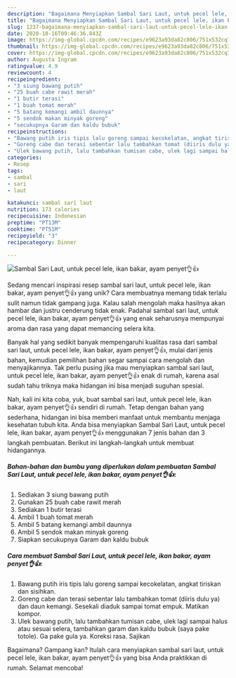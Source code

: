 ```yaml
---
description: "Bagaimana Menyiapkan Sambal Sari Laut, untuk pecel lele, ikan bakar, ayam penyet👌👍, Menggugah Selera"
title: "Bagaimana Menyiapkan Sambal Sari Laut, untuk pecel lele, ikan bakar, ayam penyet👌👍, Menggugah Selera"
slug: 1237-bagaimana-menyiapkan-sambal-sari-laut-untuk-pecel-lele-ikan-bakar-ayam-penyet-menggugah-selera
date: 2020-10-16T09:46:36.843Z
image: https://img-global.cpcdn.com/recipes/e9623a93da82c806/751x532cq70/sambal-sari-laut-untuk-pecel-lele-ikan-bakar-ayam-penyet👌👍-foto-resep-utama.jpg
thumbnail: https://img-global.cpcdn.com/recipes/e9623a93da82c806/751x532cq70/sambal-sari-laut-untuk-pecel-lele-ikan-bakar-ayam-penyet👌👍-foto-resep-utama.jpg
cover: https://img-global.cpcdn.com/recipes/e9623a93da82c806/751x532cq70/sambal-sari-laut-untuk-pecel-lele-ikan-bakar-ayam-penyet👌👍-foto-resep-utama.jpg
author: Augusta Ingram
ratingvalue: 4.9
reviewcount: 4
recipeingredient:
- "3 siung bawang putih"
- "25 buah cabe rawit merah"
- "1 butir terasi"
- "1 buah tomat merah"
- "5 batang kemangi ambil daunnya"
- "5 sendok makan minyak goreng"
- "secukupnya Garam dan kaldu bubuk"
recipeinstructions:
- "Bawang putih iris tipis lalu goreng sampai kecokelatan, angkat tiriskan dan sisihkan."
- "Goreng cabe dan terasi sebentar lalu tambahkan tomat (diiris dulu ya) dan daun kemangi. Sesekali diaduk sampai tomat empuk. Matikan kompor."
- "Ulek bawang putih, lalu tambahkan tumisan cabe, ulek lagi sampai halus atau sesuai selera, tambahkan garam dan kaldu bubuk (saya pake totole). Ga pake gula ya. Koreksi rasa. Sajikan"
categories:
- Resep
tags:
- sambal
- sari
- laut

katakunci: sambal sari laut 
nutrition: 173 calories
recipecuisine: Indonesian
preptime: "PT13M"
cooktime: "PT51M"
recipeyield: "3"
recipecategory: Dinner

---
```



![Sambal Sari Laut, untuk pecel lele, ikan bakar, ayam penyet👌👍](https://img-global.cpcdn.com/recipes/e9623a93da82c806/751x532cq70/sambal-sari-laut-untuk-pecel-lele-ikan-bakar-ayam-penyet👌👍-foto-resep-utama.jpg)

Sedang mencari inspirasi resep sambal sari laut, untuk pecel lele, ikan bakar, ayam penyet👌👍 yang unik? Cara membuatnya memang tidak terlalu sulit namun tidak gampang juga. Kalau salah mengolah maka hasilnya akan hambar dan justru cenderung tidak enak. Padahal sambal sari laut, untuk pecel lele, ikan bakar, ayam penyet👌👍 yang enak seharusnya mempunyai aroma dan rasa yang dapat memancing selera kita.



Banyak hal yang sedikit banyak mempengaruhi kualitas rasa dari sambal sari laut, untuk pecel lele, ikan bakar, ayam penyet👌👍, mulai dari jenis bahan, kemudian pemilihan bahan segar sampai cara mengolah dan menyajikannya. Tak perlu pusing jika mau menyiapkan sambal sari laut, untuk pecel lele, ikan bakar, ayam penyet👌👍 enak di rumah, karena asal sudah tahu triknya maka hidangan ini bisa menjadi suguhan spesial.


Nah, kali ini kita coba, yuk, buat sambal sari laut, untuk pecel lele, ikan bakar, ayam penyet👌👍 sendiri di rumah. Tetap dengan bahan yang sederhana, hidangan ini bisa memberi manfaat untuk membantu menjaga kesehatan tubuh kita. Anda bisa menyiapkan Sambal Sari Laut, untuk pecel lele, ikan bakar, ayam penyet👌👍 menggunakan 7 jenis bahan dan 3 langkah pembuatan. Berikut ini langkah-langkah untuk membuat hidangannya.

<!--inarticleads1-->

##### Bahan-bahan dan bumbu yang diperlukan dalam pembuatan Sambal Sari Laut, untuk pecel lele, ikan bakar, ayam penyet👌👍:

1. Sediakan 3 siung bawang putih
1. Gunakan 25 buah cabe rawit merah
1. Sediakan 1 butir terasi
1. Ambil 1 buah tomat merah
1. Ambil 5 batang kemangi ambil daunnya
1. Ambil 5 sendok makan minyak goreng
1. Siapkan secukupnya Garam dan kaldu bubuk




<!--inarticleads2-->

##### Cara membuat Sambal Sari Laut, untuk pecel lele, ikan bakar, ayam penyet👌👍:

1. Bawang putih iris tipis lalu goreng sampai kecokelatan, angkat tiriskan dan sisihkan.
1. Goreng cabe dan terasi sebentar lalu tambahkan tomat (diiris dulu ya) dan daun kemangi. Sesekali diaduk sampai tomat empuk. Matikan kompor.
1. Ulek bawang putih, lalu tambahkan tumisan cabe, ulek lagi sampai halus atau sesuai selera, tambahkan garam dan kaldu bubuk (saya pake totole). Ga pake gula ya. Koreksi rasa. Sajikan




Bagaimana? Gampang kan? Itulah cara menyiapkan sambal sari laut, untuk pecel lele, ikan bakar, ayam penyet👌👍 yang bisa Anda praktikkan di rumah. Selamat mencoba!

